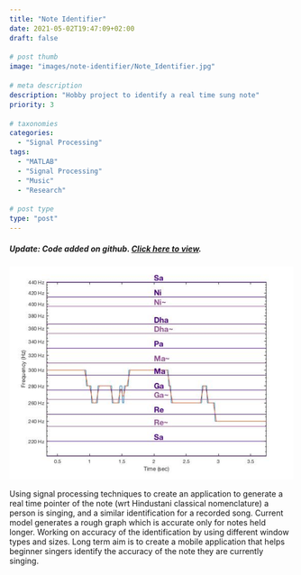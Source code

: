```yaml
---
title: "Note Identifier"
date: 2021-05-02T19:47:09+02:00
draft: false

# post thumb
image: "images/note-identifier/Note_Identifier.jpg"

# meta description
description: "Hobby project to identify a real time sung note"
priority: 3

# taxonomies
categories: 
  - "Signal Processing"
tags:
  - "MATLAB"
  - "Signal Processing"
  - "Music"
  - "Research"

# post type
type: "post"
---
```

##### Update: Code added on github. [Click here to view](https://github.com/Sneha-shah/note-identifier).

![image](../../images/note-identifier/Note_Identifier.jpg)

Using signal processing techniques to create an application to generate a real time pointer of the note (wrt Hindustani classical nomenclature) a person is singing, and a similar identification for a recorded song.
Current model generates a rough graph which is accurate only for notes held longer. Working on accuracy of the identification by using different window types and sizes.
Long term aim is to create a mobile application that helps beginner singers identify the accuracy of the note they are currently singing.


